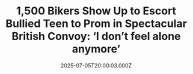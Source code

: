 ---
title: "1,500 Bikers Show Up to Escort Bullied Teen to Prom in Spectacular British Convoy: ‘I don’t feel alone anymore’"
date: 2025-07-05T20:00:03.000Z
category: Human Kindness
externalLink: "https://www.goodnewsnetwork.org/1500-bikers-show-up-to-escort-bullied-teen-to-prom-in-spectacular-convoy/"
image: ""
excerpt: "More than a thousand motorcycle riders answered the call to escort a bullied teenager to his prom, forming a spectacular convoy. As a result, Josh Duff made an incredible entrance arriving to his prom last week. According to SWNS news agency, the 16-year-old from Swindon, England had been struggling at school after not fitting in […] The post 1,500 Bikers…"
---